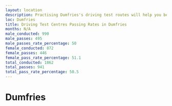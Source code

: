 ```yaml
---
layout: location
description: Practising Dumfries's driving test routes will help you become more confident in your gear-changing abilities.
loc: Dumfries
title: Driving Test Centres Passing Rates in Dumfries
months: N/A
male_conducted: 990
male_passes: 495
male_passes_rate_percentage: 50
female_conducted: 872
female_passes: 446
female_pass_rate_percentage: 51.1
total_conducted: 1862
total_passes: 941
total_pass_rate_percentage: 50.5
---
```


# Dumfries
